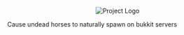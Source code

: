 <p align="center">
  <img src="http://i940.photobucket.com/albums/ad241/Drkmatr1984/UnLivingHorsies_zps9afe5308.jpg" alt="Project Logo" title="UnLivingHorsies"/>
</p>
Cause undead horses to naturally spawn on bukkit servers
